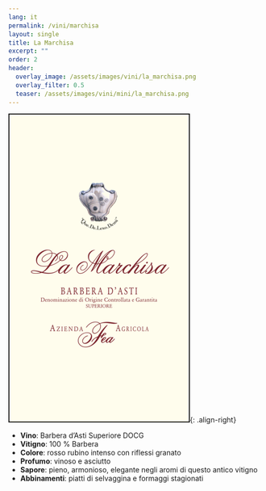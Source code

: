 ```yaml
---
lang: it
permalink: /vini/marchisa
layout: single
title: La Marchisa 
excerpt: "" 
order: 2
header:
  overlay_image: /assets/images/vini/la_marchisa.png
  overlay_filter: 0.5
  teaser: /assets/images/vini/mini/la_marchisa.png
---
```

![La Marchisa](/assets/images/vini/la_marchisa.png){: .align-right}

- **Vino**: Barbera d’Asti Superiore DOCG
- **Vitigno**: 100 % Barbera
- **Colore**: rosso rubino intenso con riflessi granato
- **Profumo**: vinoso e asciutto
- **Sapore**: pieno, armonioso, elegante negli aromi di questo antico vitigno
- **Abbinamenti**: piatti di selvaggina e formaggi stagionati
